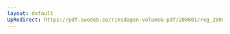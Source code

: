```yaml
---
layout: default
UpRedirect: https://pdf.swedeb.se/riksdagen-volumeG-pdf/200001/reg_200001/reg_200001_0448.pdf
---
```

